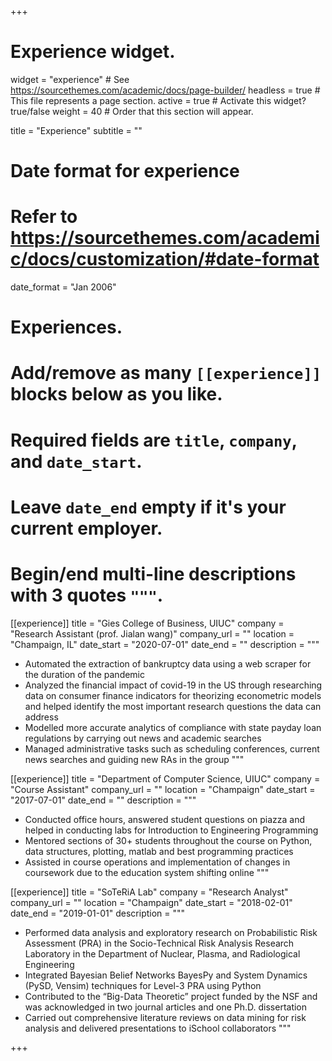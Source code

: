 +++
# Experience widget.
widget = "experience"  # See https://sourcethemes.com/academic/docs/page-builder/
headless = true  # This file represents a page section.
active = true  # Activate this widget? true/false
weight = 40  # Order that this section will appear.

title = "Experience"
subtitle = ""

# Date format for experience
#   Refer to https://sourcethemes.com/academic/docs/customization/#date-format
date_format = "Jan 2006"

# Experiences.
#   Add/remove as many `[[experience]]` blocks below as you like.
#   Required fields are `title`, `company`, and `date_start`.
#   Leave `date_end` empty if it's your current employer.
#   Begin/end multi-line descriptions with 3 quotes `"""`.
[[experience]]
  title = "Gies College of Business, UIUC"
  company = "Research Assistant (prof. Jialan wang)"
  company_url = ""
  location = "Champaign, IL"
  date_start = "2020-07-01"
  date_end = ""
  description = """
  * Automated the extraction of bankruptcy data using a web scraper for the duration of the pandemic
  * Analyzed the financial impact of covid-19 in the US through researching data on consumer finance indicators for theorizing econometric models       and helped identify the most important research questions the data can address
  * Modelled more accurate analytics of compliance with state payday loan regulations by carrying out news and academic searches
  * Managed administrative tasks such as scheduling conferences, current news searches and guiding new RAs in the group
  """

[[experience]]
  title = "Department of Computer Science, UIUC"
  company = "Course Assistant"
  company_url = ""
  location = "Champaign"
  date_start = "2017-07-01"
  date_end = ""
  description = """
  * Conducted office hours, answered student questions on piazza and helped in conducting labs for Introduction to Engineering Programming
  * Mentored sections of 30+ students throughout the course on Python, data structures, plotting, matlab and best programming practices
  * Assisted in course operations and implementation of changes in coursework due to the education system shifting online
  """
  
  [[experience]]
  title = "SoTeRiA Lab"
  company = "Research Analyst"
  company_url = ""
  location = "Champaign"
  date_start = "2018-02-01"
  date_end = "2019-01-01"
  description = """
  * Performed data analysis and exploratory research on Probabilistic Risk Assessment (PRA) in the Socio-Technical Risk Analysis Research Laboratory     in the Department of Nuclear, Plasma, and Radiological Engineering
  * Integrated Bayesian Belief Networks BayesPy and System Dynamics (PySD, Vensim) techniques for Level-3 PRA using Python
  * Contributed to the “Big-Data Theoretic” project funded by the NSF and was acknowledged in two journal articles and one Ph.D. dissertation
  * Carried out comprehensive literature reviews on data mining for risk analysis and delivered presentations to iSchool collaborators
  """

+++
